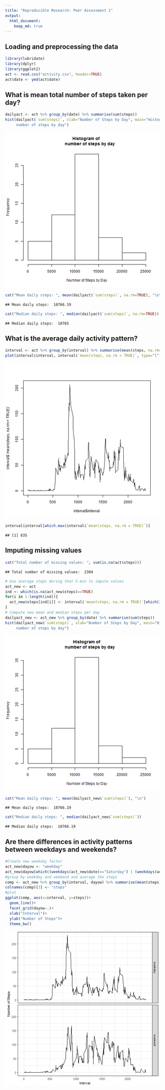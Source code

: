 ```yaml
---
title: "Reproducible Research: Peer Assessment 1"
output: 
  html_document:
    keep_md: true
---
```



## Loading and preprocessing the data

```r
library(lubridate)
library(dplyr)
library(ggplot2)
act <- read.csv("activity.csv", header=TRUE)
act$date <- ymd(act$date)
```


## What is mean total number of steps taken per day?

```r
dailyact <- act %>% group_by(date) %>% summarise(sum(steps))
hist(dailyact$`sum(steps)`, xlab="Number of Steps by Day", main="Histogram of 
     number of steps by day")
```

![plot of chunk unnamed-chunk-56](figure/unnamed-chunk-56-1.png)

```r
cat("Mean daily steps: ", mean(dailyact$`sum(steps)`, na.rm=TRUE), "\n")
```

```
## Mean daily steps:  10766.19
```

```r
cat("Median daily steps: ", median(dailyact$`sum(steps)`, na.rm=TRUE))
```

```
## Median daily steps:  10765
```


## What is the average daily activity pattern?

```r
interval <- act %>% group_by(interval) %>% summarise(mean(steps, na.rm=TRUE))
plot(interval$interval, interval$`mean(steps, na.rm = TRUE)`, type="l")
```

![plot of chunk unnamed-chunk-57](figure/unnamed-chunk-57-1.png)

```r
interval$interval[which.max(interval$`mean(steps, na.rm = TRUE)`)] 
```

```
## [1] 835
```



## Imputing missing values

```r
cat("Total number of missing values: ", sum(is.na(act$steps)))
```

```
## Total number of missing values:  2304
```

```r
# Use average steps during that 5-min to impute values
act_new <- act
ind <- which(is.na(act_new$steps)==TRUE)
for(i in 1:length(ind)){
  act_new$steps[ind[i]] <- interval$`mean(steps, na.rm = TRUE)`[which(interval$interval==act_new$interval[ind[i]])]
}
# Compute new mean and median steps per day
dailyact_new <- act_new %>% group_by(date) %>% summarise(sum(steps))
hist(dailyact_new$`sum(steps)`, xlab="Number of Steps by Day", main="Histogram of
     number of steps by day")
```

![plot of chunk unnamed-chunk-58](figure/unnamed-chunk-58-1.png)

```r
cat("Mean daily steps: ", mean(dailyact_new$`sum(steps)`), "\n")
```

```
## Mean daily steps:  10766.19
```

```r
cat("Median daily steps: ", median(dailyact_new$`sum(steps)`))
```

```
## Median daily steps:  10766.19
```



## Are there differences in activity patterns between weekdays and weekends?

```r
#Create new weekday factor
act_new$dayow <- "weekday"
act_new$dayow[which((weekdays(act_new$date)=="Saturday") | (weekdays(act_new$date)=="Sunday"))] <- "weekend"
#group by weekday and weekend and average the steps
comp <- act_new %>% group_by(interval, dayow) %>% summarise(mean(steps))
colnames(comp)[3] <- "steps"
#plot
ggplot(comp, aes(x=interval, y=steps))+
  geom_line()+
  facet_grid(dayow~.)+
  xlab("Interval")+
  ylab("Number of Steps")+
  theme_bw()
```

![plot of chunk unnamed-chunk-59](figure/unnamed-chunk-59-1.png)

